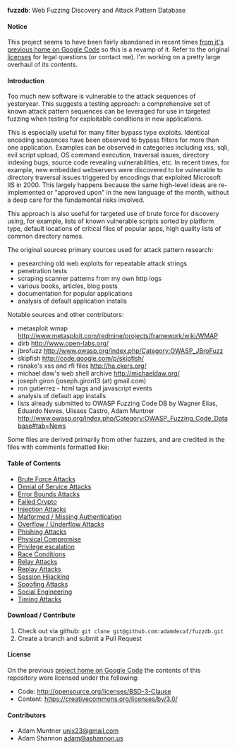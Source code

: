 **fuzzdb**: Web Fuzzing Discovery and Attack Pattern Database

#### Notice

This project seems to have been fairly abandoned in recent times [from it's previous home on Google Code](https://code.google.com/p/fuzzdb/) so this is a revamp of it. Refer to the original [licenses](#License) for legal questions (or contact me). I'm working on a pretty large overhaul of its contents.

#### Introduction

Too much new software is vulnerable to the attack sequences of yesteryear. This suggests a testing approach: a comprehensive set of known attack pattern sequences can be leveraged for use in targeted fuzzing when testing for exploitable conditions in new applications.

This is especially useful for many filter bypass type exploits. Identical encoding sequences have been observed to bypass filters for more than one application. Examples can be observed in categories including xss, sqli, evil script upload, OS command execution, traversal issues, directory indexing bugs, source code revealing vulnerabilities, etc. In recent times, for example, new embedded webservers were discovered to be vulnerable to directory traversal issues triggered by encodings that exploited Microsoft IIS in 2000. This largely happens because the same high-level ideas are re-implemented or "approved upon" in the new language of the month, without a deep care for the fundamental risks involved.

This approach is also useful for targeted use of brute force for discovery using, for example, lists of known vulnerable scripts sorted by platform type, default locations of critical files of popular apps, high quality lists of common directory names.

The original sources primary sources used for attack pattern research:

- pesearching old web exploits for repeatable attack strings
- penetration tests
- scraping scanner patterns from my own http logs
- various books, articles, blog posts
- documentation for popular applications
- analysis of default application installs

Notable sources and other contributors:

- metasploit wmap http://www.metasploit.com/redmine/projects/framework/wiki/WMAP
- dirb http://www.open-labs.org/
- jbrofuzz http://www.owasp.org/index.php/Category:OWASP_JBroFuzz
- skipfish http://code.google.com/p/skipfish/
- rsnake's xss and rfi files http://ha.ckers.org/
- michael daw's web shell archive http://michaeldaw.org/
- joseph giron (joseph.giron13 (at) gmail.com)
- ron gutierrez - html tags and javascript events
- analysis of default app installs
- lists already submitted to OWASP Fuzzing Code DB by Wagner Elias, Eduardo Neves, Ulisses Castro, Adam Muntner http://www.owasp.org/index.php/Category:OWASP_Fuzzing_Code_Database#tab=News

Some files are derived primarily from other fuzzers, and are credited in the files with comments formatted like:

#### Table of Contents

  - [Brute Force Attacks](brute-force.md)
  - [Denial of Service Attacks](denial-of-service.md)
  - [Error Bounds Attacks](error-bounds.md)
  - [Failed Crypto](failed-crypto.md)
  - [Injection Attacks](injection-attacks.md)
  - [Malformed / Missing Authentication](malformed-auth.md)
  - [Overflow / Underflow Attacks](overflow.md)
  - [Phishing Attacks](phishing.md)
  - [Physical Compromise](physical-compromise.md)
  - [Privilege escalation](privilege-escalation.md)
  - [Race Conditions](race-conditions.md)
  - [Relay Attacks](relay-attacks.md)
  - [Replay Attacks](replay-attacks.md)
  - [Session Hijacking](session-hijacking.md)
  - [Spoofing Attacks](social-engineering.md)
  - [Social Engineering](spoofing.md)
  - [Timing Attacks](timing-attacks.md)

#### Download / Contribute

1. Check out via github: `git clone git@github.com:adamdecaf/fuzzdb.git`
1. Create a branch and submit a Pull Request

#### License

On the previous [project home on Google Code](https://code.google.com/p/fuzzdb/) the contents of this repository were licensed under the following:

- Code: http://opensource.org/licenses/BSD-3-Clause
- Content: https://creativecommons.org/licenses/by/3.0/

#### Contributors

- Adam Muntner <unix23@gmail.com>
- Adam Shannon <adam@ashannon.us>
